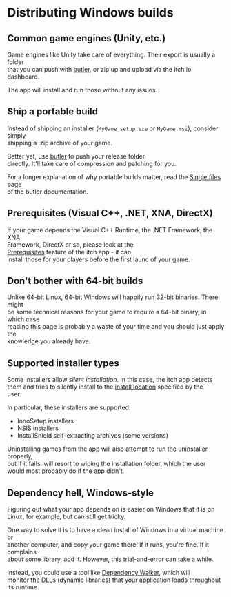 # Distributing Windows builds

## Common game engines \(Unity, etc.\)

Game engines like Unity take care of everything. Their export is usually a folder  
that you can push with [butler](https://itch.io/docs/butler/), or zip up and upload via the itch.io dashboard.

The app will install and run those without any issues.

## Ship a portable build

Instead of shipping an installer \(`MyGame_setup.exe` or `MyGame.msi`\), consider simply  
shipping a .zip archive of your game.

Better yet, use [butler](https://itch.io/docs/butler/) to push your release folder  
directly. It'll take care of compression and patching for you.

For a longer explanation of why portable builds matter, read the [Single files](https://itch.io/docs/butler/single-files.html) page  
of the butler documentation.

## Prerequisites \(Visual C++, .NET, XNA, DirectX\)

If your game depends the Visual C++ Runtime, the .NET Framework, the XNA  
Framework, DirectX or so, please look at the  
[Prerequisites](../prereqs/README.md) feature of the itch app - it can  
install those for your players before the first launc of your game.

## Don't bother with 64-bit builds

Unlike 64-bit Linux, 64-bit Windows will happily run 32-bit binaries. There might  
be some technical reasons for your game to require a 64-bit binary, in which case  
reading this page is probably a waste of your time and you should just apply the  
knowledge you already have.

## Supported installer types

Some installers allow _silent installation_. In this case, the itch app detects  
them and tries to silently install to the [install location](../../using/install-locations.md) specified by the  
user.

In particular, these installers are supported:

* InnoSetup installers
* NSIS installers
* InstallShield self-extracting archives \(some versions\)

Uninstalling games from the app will also attempt to run the uninstaller properly,  
but if it fails, will resort to wiping the installation folder, which the user  
would most probably do if the app didn't.

## Dependency hell, Windows-style

Figuring out what your app depends on is easier on Windows that it is on  
Linux, for example, but can still get tricky.

One way to solve it is to have a clean install of Windows in a virtual machine or  
another computer, and copy your game there: if it runs, you're fine. If it complains  
about some library, add it. However, this trial-and-error can take a while.

Instead, you could use a tool like [Dependency Walker](http://www.dependencywalker.com/), which will  
monitor the DLLs \(dynamic libraries\) that your application loads throughout  
its runtime.



